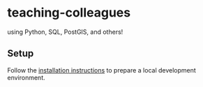 # teaching-colleagues
using Python, SQL, PostGIS, and others!

## Setup
Follow the [installation instructions](INSTALL.md) to prepare a local development environment.
